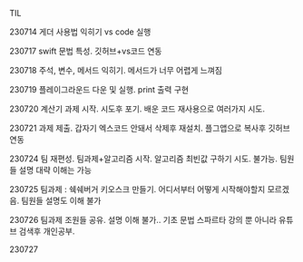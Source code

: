 TIL

230714
게더 사용법 익히기
vs code 실행

230717
swift 문법 특성. 깃허브+vs코드 연동

230718
주석, 변수, 메서드 익히기. 메서드가 너무 어렵게 느껴짐

230719
플레이그라운드 다운 및 실행. print 출력 구현

230720
계산기 과제 시작. 시도후 포기. 배운 코드 재사용으로 여러가지 시도.

230721
과제 제출. 갑자기 엑스코드 안돼서 삭제후 재설치. 플그앱으로 복사후 깃허브 연동

230724
팀 재편성. 팀과제+알고리즘 시작. 알고리즘 최빈값 구하기 시도. 불가능. 팀원들 설명 대략 이해는 가능

230725
팀과제 : 쉑쉐버거 키오스크 만들기. 어디서부터 어떻게 시작해야할지 모르겠음. 팀원들 설명도 이해 불가

230726
팀과제 조원들 공유. 설명 이해 불가.. 기초 문법 스파르타 강의 뿐 아니라 유튜브 검색후 개인공부.

230727


